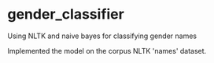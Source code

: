 # gender_classifier
Using NLTK and naive bayes for classifying gender names

Implemented the model on the corpus NLTK 'names' dataset. 
